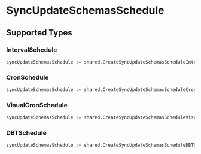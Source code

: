 # SyncUpdateSchemasSchedule


## Supported Types

### IntervalSchedule

```go
syncUpdateSchemasSchedule := shared.CreateSyncUpdateSchemasScheduleIntervalSchedule(shared.IntervalSchedule{/* values here */})
```

### CronSchedule

```go
syncUpdateSchemasSchedule := shared.CreateSyncUpdateSchemasScheduleCronSchedule(shared.CronSchedule{/* values here */})
```

### VisualCronSchedule

```go
syncUpdateSchemasSchedule := shared.CreateSyncUpdateSchemasScheduleVisualCronSchedule(shared.VisualCronSchedule{/* values here */})
```

### DBTSchedule

```go
syncUpdateSchemasSchedule := shared.CreateSyncUpdateSchemasScheduleDBTSchedule(shared.DBTSchedule{/* values here */})
```

